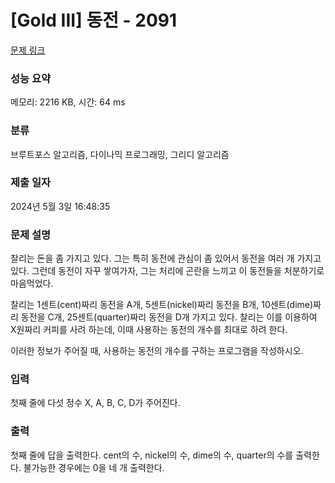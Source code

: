 # [Gold III] 동전 - 2091 

[문제 링크](https://www.acmicpc.net/problem/2091) 

### 성능 요약

메모리: 2216 KB, 시간: 64 ms

### 분류

브루트포스 알고리즘, 다이나믹 프로그래밍, 그리디 알고리즘

### 제출 일자

2024년 5월 3일 16:48:35

### 문제 설명

<p>찰리는 돈을 좀 가지고 있다. 그는 특히 동전에 관심이 좀 있어서 동전을 여러 개 가지고 있다. 그런데 동전이 자꾸 쌓여가자, 그는 처리에 곤란을 느끼고 이 동전들을 처분하기로 마음먹었다.</p>

<p>찰리는 1센트(cent)짜리 동전을 A개, 5센트(nickel)짜리 동전을 B개, 10센트(dime)짜리 동전을 C개, 25센트(quarter)짜리 동전을 D개 가지고 있다. 찰리는 이를 이용하여 X원짜리 커피를 사려 하는데, 이때 사용하는 동전의 개수를 최대로 하려 한다.</p>

<p>이러한 정보가 주어질 때, 사용하는 동전의 개수를 구하는 프로그램을 작성하시오.</p>

### 입력 

 <p>첫째 줄에 다섯 정수 X, A, B, C, D가 주어진다.</p>

### 출력 

 <p>첫째 줄에 답을 출력한다. cent의 수, nickel의 수, dime의 수, quarter의 수를 출력한다. 불가능한 경우에는 0을 네 개 출력한다.</p>

